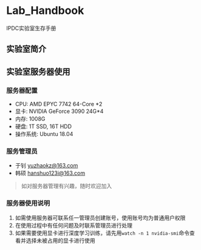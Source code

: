# Lab_Handbook
IPDC实验室生存手册

## 实验室简介



## 实验室服务器使用

### 服务器配置

- CPU: AMD EPYC 7742 64-Core *2
- 显卡: NVIDIA GeForce 3090 24G*4
- 内存: 1008G
- 硬盘: 1T SSD, 16T HDD
- 操作系统: Ubuntu 18.04

### 服务管理员

- 于钊 yuzhaokz@163.com
- 韩硕 hanshuo123i@163.com

> 如对服务器管理有兴趣，随时欢迎加入

### 服务器使用说明

1. 如需使用服务器可联系任一管理员创建账号，使用账号均为普通用户权限
2. 在使用过程中有任何问题及时联系管理员进行处理
3. 如果需要使用显卡进行深度学习训练，请先用`watch -n 1 nvidia-smi`命令查看并选择未被占用的显卡进行使用
